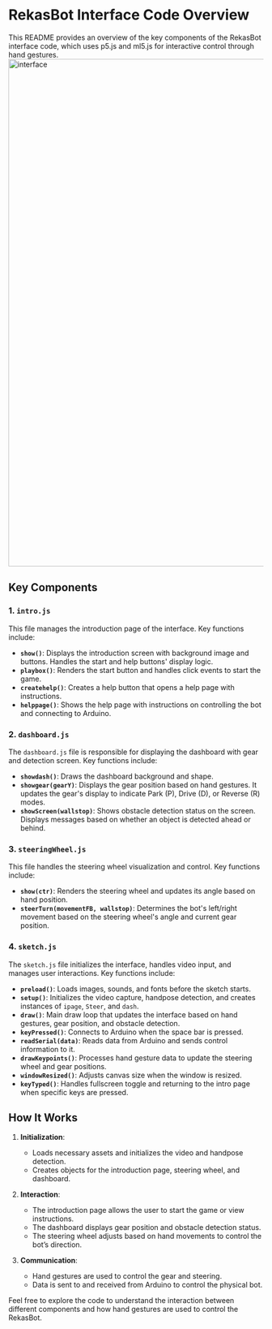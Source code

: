 # RekasBot Interface Code Overview

This README provides an overview of the key components of the RekasBot interface code, which uses p5.js and ml5.js for interactive control through hand gestures.
<img src="./RekasBotAsset/Interface.png" alt="interface" width="1000">
## Key Components

### 1. `intro.js`

This file manages the introduction page of the interface. Key functions include:

- **`show()`**: Displays the introduction screen with background image and buttons. Handles the start and help buttons' display logic.
- **`playbox()`**: Renders the start button and handles click events to start the game.
- **`createhelp()`**: Creates a help button that opens a help page with instructions.
- **`helppage()`**: Shows the help page with instructions on controlling the bot and connecting to Arduino.

### 2. `dashboard.js`

The `dashboard.js` file is responsible for displaying the dashboard with gear and detection screen. Key functions include:

- **`showdash()`**: Draws the dashboard background and shape.
- **`showgear(gearY)`**: Displays the gear position based on hand gestures. It updates the gear's display to indicate Park (P), Drive (D), or Reverse (R) modes.
- **`showScreen(wallstop)`**: Shows obstacle detection status on the screen. Displays messages based on whether an object is detected ahead or behind.

### 3. `steeringWheel.js`

This file handles the steering wheel visualization and control. Key functions include:

- **`show(ctr)`**: Renders the steering wheel and updates its angle based on hand position.
- **`steerTurn(movementFB, wallstop)`**: Determines the bot's left/right movement based on the steering wheel's angle and current gear position.

### 4. `sketch.js`

The `sketch.js` file initializes the interface, handles video input, and manages user interactions. Key functions include:

- **`preload()`**: Loads images, sounds, and fonts before the sketch starts.
- **`setup()`**: Initializes the video capture, handpose detection, and creates instances of `ipage`, `Steer`, and `dash`.
- **`draw()`**: Main draw loop that updates the interface based on hand gestures, gear position, and obstacle detection.
- **`keyPressed()`**: Connects to Arduino when the space bar is pressed.
- **`readSerial(data)`**: Reads data from Arduino and sends control information to it.
- **`drawKeypoints()`**: Processes hand gesture data to update the steering wheel and gear positions.
- **`windowResized()`**: Adjusts canvas size when the window is resized.
- **`keyTyped()`**: Handles fullscreen toggle and returning to the intro page when specific keys are pressed.

## How It Works

1. **Initialization**:
   - Loads necessary assets and initializes the video and handpose detection.
   - Creates objects for the introduction page, steering wheel, and dashboard.

2. **Interaction**:
   - The introduction page allows the user to start the game or view instructions.
   - The dashboard displays gear position and obstacle detection status.
   - The steering wheel adjusts based on hand movements to control the bot’s direction.

3. **Communication**:
   - Hand gestures are used to control the gear and steering.
   - Data is sent to and received from Arduino to control the physical bot.

Feel free to explore the code to understand the interaction between different components and how hand gestures are used to control the RekasBot.

